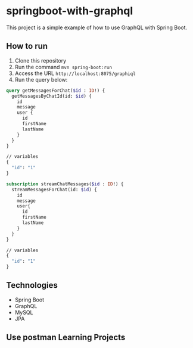 # springboot-with-graphql

This project is a simple example of how to use GraphQL with Spring Boot.

## How to run

1. Clone this repository
2. Run the command `mvn spring-boot:run`
3. Access the URL `http://localhost:8075/graphiql`
4. Run the query below:

```graphql
query getMessagesForChat($id : ID!) {
  getMessagesByChatId(id: $id) {
    id
    message
    user {
      id
      firstName
      lastName
    }
  }
}

// variables
{
  "id": "1"
}
```

```graphql
subscription streamChatMessages($id : ID!) {
  streamMessagesForChat(id: $id) {
    id
    message
    user{
      id
      firstName
      lastName
    }
  }
}

// variables
{
  "id": "1"
}
```

## Technologies
- Spring Boot
- GraphQL
- MySQL
- JPA


## Use postman Learning Projects
